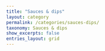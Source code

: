 ```yaml
---
title: "Sauces & dips"
layout: category
permalink: /categories/sauces-dips/
taxonomy: Sauces & dips
show_excerpts: false
entries_layout: grid
---
```

